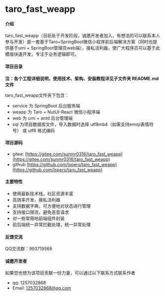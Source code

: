 # taro_fast_weapp

#### 介绍
taro_fast_weapp（目前处于开发阶段，诚邀开发者加入，有想法的可以联系本人参与开发）是一套基于Taro+SpringBoot微信小程序前后端解决方案（同时也提供基于umi + SpringBoot管理员web端），接私活利器，使广大程序员可以基于此模版快速开发，专注于业务逻辑即可。

#### 项目目录
**注：各个工程详细说明，使用技术、架构、安装教程详见子文件夹 README.md 文件**

taro_fast_weapp文件夹下包含：
- service 为 SpringBoot 后台服务端
- weapp 为 Taro + NutUI-React 微信小程序端
- web 为 umi + antd 后台管理端
- sql 为项目数据库文件，导入数据时选择 utf8mb4（如需支持emoji表情符号） 或 utf8 格式编码

#### 项目源码
- gitee: [https://gitee.com/sunmr0316/taro_fast_weapp](https://gitee.com/sunmr0316/taro_fast_weapp)
- github [https://github.com/Ispers/taro_fast_weapp](https://github.com/Ispers/taro_fast_weapp)

#### 主要特性
- 使用最新技术栈，社区资源丰富
- 高效率开发，接私活利器
- 支持数据字典，可方便地对状态进行管理
- 支持接口限流，避免恶意请求
- 对一些常用地前端组件封装
- 前后端统一异常拦截处理，统一异常处理

#### 反馈交流
QQ交流群：993719568

#### 诚邀开发者
如果您也想为该项目贡献一份力量，可以通过以下联系方式联系作者
- qq: 1257032868
- Email: [1257032868@qq.com](1257032868@qq.com)
